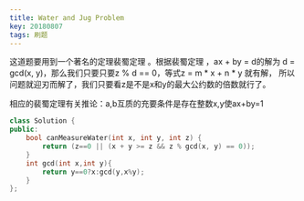 ```yaml
---
title: Water and Jug Problem
key: 20180807
tags: 刷题
---
```


这道题要用到一个著名的定理裴蜀定理 。根据裴蜀定理 ，ax + by = d的解为 d = gcd(x, y)，那么我们只要只要z % d == 0，等式z = m * x + n * y 就有解， 所以问题就迎刃而解了，我们只要看z是不是x和y的最大公约数的倍数就行了。

相应的裴蜀定理有关推论：a,b互质的充要条件是存在整数x,y使ax+by=1 

```c++
class Solution {
public:
    bool canMeasureWater(int x, int y, int z) {
        return (z==0 || (x + y >= z && z % gcd(x, y) == 0));
    }
    int gcd(int x,int y){
    	return y==0?x:gcd(y,x%y);
    }
};
```



